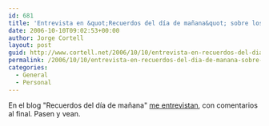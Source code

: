 ```yaml
---
id: 681
title: 'Entrevista en &quot;Recuerdos del dí­a de mañana&quot; sobre los blogs'
date: 2006-10-10T09:02:53+00:00
author: Jorge Cortell
layout: post
guid: http://www.cortell.net/2006/10/10/entrevista-en-recuerdos-del-dia-de-manana-sobre-los-blogs/
permalink: /2006/10/10/entrevista-en-recuerdos-del-dia-de-manana-sobre-los-blogs/
categories:
  - General
  - Personal
---
```

En el blog "Recuerdos del dí­a de mañana" <a target="_blank" title="Entrevista" href="http://almadormida.blogspot.com/2006/10/entrevista-jorge-cortell-la-visin-no.html">me entrevistan</a>, con comentarios al final. Pasen y vean.